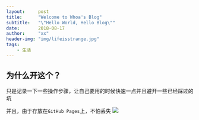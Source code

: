 ```yaml
---
layout:     post
title:      "Welcome to Whoa's Blog"
subtitle:   "\"Hello World, Hello Blog\""
date:       2018-08-17
author:     "xx"
header-img: "img/lifeisstrange.jpg"
tags:
    - 生活
---
```



## 为什么开这个？
只是记录一下一些操作步骤，让自己要用的时候快速一点并且避开一些已经踩过的坑

并且，由于存放在`GitHub Pages`上，不怕丢失
![](https://delta.whoa.top/others/life%20is%20strange.jpg)